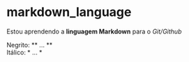 # markdown_language

Estou aprendendo a **linguagem Markdown** para o *Git/Github*


Negrito: ** ... ** <br>
Itálico: * ... *
